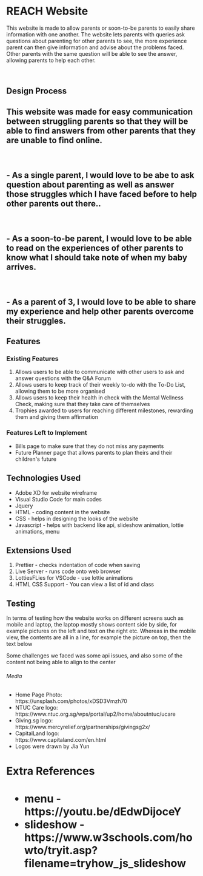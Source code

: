 <h1>REACH Website</h1>
<p>This website is made to allow parents or soon-to-be parents to easily share information with one another. The website lets parents with queries ask questions about parenting for other parents to see, the more experience parent can then give information and advise about the problems faced. Other parents with the same question will be able to see the answer, allowing parents to help each other.</p>

<br>

<h2>Design Process<h2>
<p>This website was made for easy communication between struggling parents so that they will be able to find answers from other parents that they are unable to find online.<p>
<br>
<p> - As a single parent, I would love to be abe to ask question about parenting as well as answer those struggles which I have faced before to help other parents out there..</p>
<br>
<p> - As a soon-to-be parent, I would love to be able to read on the experiences of other parents to know what I should take note of when my baby arrives.</p>
<br>
<p> - As a parent of 3, I would love to be able to share my experience and help other parents overcome their struggles.</p>

<h2> Features </h2>
<h3>Existing Features</h3>
<ol>
<li>Allows users to be able to communicate with other users to ask and answer questions with the Q&A Forum</li>
<li>Allows users to keep track of their weekly to-do with the To-Do List, allowing them to be more organised</li>
<li>Allows users to keep their health in check with the Mental Wellness Check, making sure that they take care of themselves</li>
<li>Trophies awarded to users for reaching different milestones, rewarding them and giving them affirmation</li>
</ol>

<h3>Features Left to Implement</h3>
<ul>
<li>Bills page to make sure that they do not miss any payments</li>
<li>Future Planner page that allows parents to plan theirs and their children's future</li>
</ul>

<h2>Technologies Used</h2>
<ul>
<li>Adobe XD for website wireframe</li>
<li>Visual Studio Code for main codes</li>
<li>Jquery</li>
<li>HTML - coding content in the website</li>
<li>CSS - helps in designing the looks of the website</li>
<li>Javascript - helps with backend like api, slideshow animation, lottie animations, menu</li>
</ul>
<h2>Extensions Used</h2>
<ol>
<li>Prettier - checks indentation of code when saving</li>
<li>Live Server - runs code onto web browser</li>
<li>LottiesFLies for VSCode - use lottie animations</li>
<li>HTML CSS Support - You can view a list of id and class</li>
</ol>

<h2>Testing</h2>
<p>In terms of testing how the website works on different screens such as mobile and laptop, the laptop mostly shows content side by side, for example pictures on the left and text on the right etc. Whereas in the mobile view, the contents are all in a line, for example the picture on top, then the text below</p>
<p> Some challenges we faced was some api issues, and also some of the content not being able to align to the center<p>

<h6>Media</h6>
<ul>
<li>Home Page Photo: <br>https://unsplash.com/photos/xDSD3Vmzh70</li>
<li>NTUC Care logo: <br>https://www.ntuc.org.sg/wps/portal/up2/home/aboutntuc/ucare</li>
<li>Giving.sg logo: <br>https://www.mercyrelief.org/partnerships/givingsg2x/</li>
<li>CapitalLand logo: <br>https://www.capitaland.com/en.html</li>
<li>Logos were drawn by Jia Yun</li>
</ul>

<h1>Extra References<h1>
<ul>
<li>menu - https://youtu.be/dEdwDijoceY</li>
<li>slideshow - https://www.w3schools.com/howto/tryit.asp?filename=tryhow_js_slideshow</li>
</ul>
